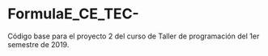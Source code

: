 # FormulaE_CE_TEC-
Código base para el proyecto 2 del curso de Taller de programación del 1er semestre de 2019.
